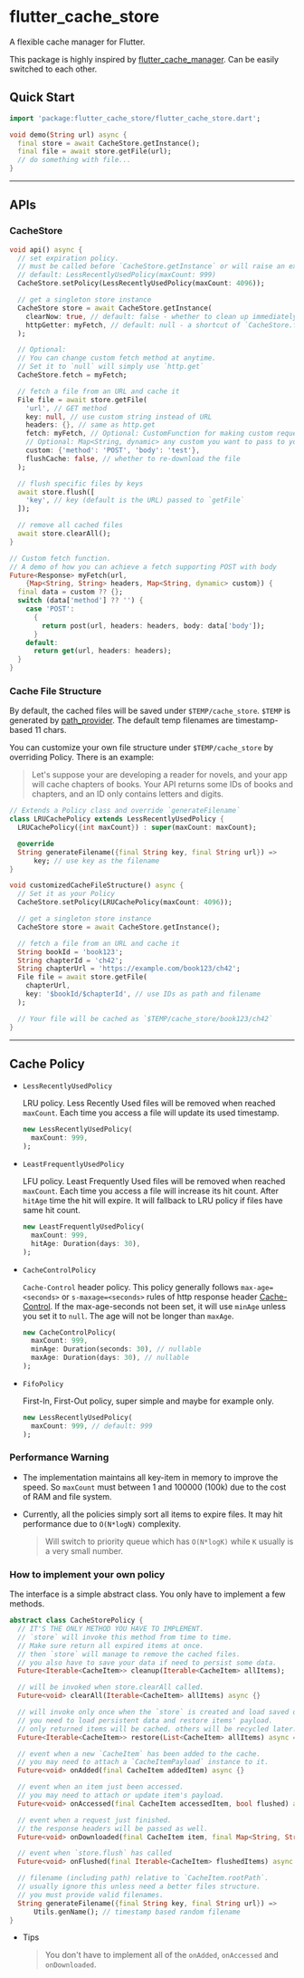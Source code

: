 # flutter_cache_store

A flexible cache manager for Flutter.

This package is highly inspired by [flutter_cache_manager](https://pub.dartlang.org/packages/flutter_cache_manager). Can be easily switched to each other.

## Quick Start

```dart
import 'package:flutter_cache_store/flutter_cache_store.dart';

void demo(String url) async {
  final store = await CacheStore.getInstance();
  final file = await store.getFile(url);
  // do something with file...
}
```

---

## APIs

### CacheStore

```dart
void api() async {
  // set expiration policy.
  // must be called before `CacheStore.getInstance` or will raise an exception.
  // default: LessRecentlyUsedPolicy(maxCount: 999)
  CacheStore.setPolicy(LessRecentlyUsedPolicy(maxCount: 4096));

  // get a singleton store instance
  CacheStore store = await CacheStore.getInstance(
    clearNow: true, // default: false - whether to clean up immediately
    httpGetter: myFetch, // default: null - a shortcut of `CacheStore.fetch`
  );

  // Optional:
  // You can change custom fetch method at anytime.
  // Set it to `null` will simply use `http.get`
  CacheStore.fetch = myFetch;

  // fetch a file from an URL and cache it
  File file = await store.getFile(
    'url', // GET method
    key: null, // use custom string instead of URL
    headers: {}, // same as http.get
    fetch: myFetch, // Optional: CustomFunction for making custom request
    // Optional: Map<String, dynamic> any custom you want to pass to your custom fetch function.
    custom: {'method': 'POST', 'body': 'test'},
    flushCache: false, // whether to re-download the file
  );

  // flush specific files by keys
  await store.flush([
    'key', // key (default is the URL) passed to `getFile`
  ]);

  // remove all cached files
  await store.clearAll();
}

// Custom fetch function.
// A demo of how you can achieve a fetch supporting POST with body
Future<Response> myFetch(url,
    {Map<String, String> headers, Map<String, dynamic> custom}) {
  final data = custom ?? {};
  switch (data['method'] ?? '') {
    case 'POST':
      {
        return post(url, headers: headers, body: data['body']);
      }
    default:
      return get(url, headers: headers);
  }
}
```

### Cache File Structure

By default, the cached files will be saved under `$TEMP/cache_store`. `$TEMP` is generated by [path_provider](https://pub.dartlang.org/packages/path_provider). The default temp filenames are timestamp-based 11 chars.

You can customize your own file structure under `$TEMP/cache_store` by overriding Policy. There is an example:

> Let's suppose your are developing a reader for novels, and your app will cache chapters of books. Your API returns some IDs of books and chapters, and an ID only contains letters and digits.

```dart
// Extends a Policy class and override `generateFilename`
class LRUCachePolicy extends LessRecentlyUsedPolicy {
  LRUCachePolicy({int maxCount}) : super(maxCount: maxCount);

  @override
  String generateFilename({final String key, final String url}) =>
      key; // use key as the filename
}

void customizedCacheFileStructure() async {
  // Set it as your Policy
  CacheStore.setPolicy(LRUCachePolicy(maxCount: 4096));

  // get a singleton store instance
  CacheStore store = await CacheStore.getInstance();

  // fetch a file from an URL and cache it
  String bookId = 'book123';
  String chapterId = 'ch42';
  String chapterUrl = 'https://example.com/book123/ch42';
  File file = await store.getFile(
    chapterUrl,
    key: '$bookId/$chapterId', // use IDs as path and filename
  );

  // Your file will be cached as `$TEMP/cache_store/book123/ch42`
}
```

---

## Cache Policy

- `LessRecentlyUsedPolicy`

  LRU policy. Less Recently Used files will be removed when reached `maxCount`. Each time you access a file will update its used timestamp.

  ```dart
  new LessRecentlyUsedPolicy(
    maxCount: 999,
  );
  ```

- `LeastFrequentlyUsedPolicy`

  LFU policy. Least Frequently Used files will be removed when reached `maxCount`. Each time you access a file will increase its hit count. After `hitAge` time the hit will expire. It will fallback to LRU policy if files have same hit count.

  ```dart
  new LeastFrequentlyUsedPolicy(
    maxCount: 999,
    hitAge: Duration(days: 30),
  );
  ```

- `CacheControlPolicy`

  `Cache-Control` header policy. This policy generally follows `max-age=<seconds>` or `s-maxage=<seconds>` rules of http response header [Cache-Control](https://developer.mozilla.org/en-US/docs/Web/HTTP/Headers/Cache-Control). If the max-age-seconds not been set, it will use `minAge` unless you set it to `null`. The age will not be longer than `maxAge`.

  ```dart
  new CacheControlPolicy(
    maxCount: 999,
    minAge: Duration(seconds: 30), // nullable
    maxAge: Duration(days: 30), // nullable
  );
  ```

- `FifoPolicy`

  First-In, First-Out policy, super simple and maybe for example only.

  ```dart
  new LessRecentlyUsedPolicy(
    maxCount: 999, // default: 999
  );
  ```

### Performance Warning

- The implementation maintains all key-item in memory to improve the speed. So `maxCount` must between 1 and 100000 (100k) due to the cost of RAM and file system.

- Currently, all the policies simply sort all items to expire files. It may hit performance due to `O(N*logN)` complexity.

  > Will switch to priority queue which has `O(N*logK)` while `K` usually is a very small number.

### How to implement your own policy

The interface is a simple abstract class. You only have to implement a few methods.

```dart
abstract class CacheStorePolicy {
  // IT'S THE ONLY METHOD YOU HAVE TO IMPLEMENT.
  // `store` will invoke this method from time to time.
  // Make sure return all expired items at once.
  // then `store` will manage to remove the cached files.
  // you also have to save your data if need to persist some data.
  Future<Iterable<CacheItem>> cleanup(Iterable<CacheItem> allItems);

  // will be invoked when store.clearAll called.
  Future<void> clearAll(Iterable<CacheItem> allItems) async {}

  // will invoke only once when the `store` is created and load saved data.
  // you need to load persistent data and restore items' payload.
  // only returned items will be cached. others will be recycled later.
  Future<Iterable<CacheItem>> restore(List<CacheItem> allItems) async => allItems;

  // event when a new `CacheItem` has been added to the cache.
  // you may need to attach a `CacheItemPayload` instance to it.
  Future<void> onAdded(final CacheItem addedItem) async {}

  // event when an item just been accessed.
  // you may need to attach or update item's payload.
  Future<void> onAccessed(final CacheItem accessedItem, bool flushed) async {}

  // event when a request just finished.
  // the response headers will be passed as well.
  Future<void> onDownloaded(final CacheItem item, final Map<String, String> headers) async {}

  // event when `store.flush` has called
  Future<void> onFlushed(final Iterable<CacheItem> flushedItems) async {}

  // filename (including path) relative to `CacheItem.rootPath`.
  // usually ignore this unless need a better files structure.
  // you must provide valid filenames.
  String generateFilename({final String key, final String url}) =>
      Utils.genName(); // timestamp based random filename
}
```

- Tips

  > You don't have to implement all of the `onAdded`, `onAccessed` and `onDownloaded`.
